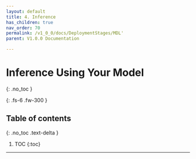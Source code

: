 ```yaml
---
layout: default
title: 4. Inference
has_children: true
nav_order: 70
permalink: /v1_0_0/docs/DeploymentStages/MDL'
parent: V1.0.0 Documentation

---
```


# Inference Using Your Model
{: .no_toc }

{: .fs-6 .fw-300 }

## Table of contents
{: .no_toc .text-delta }

1. TOC
{:toc}

---

